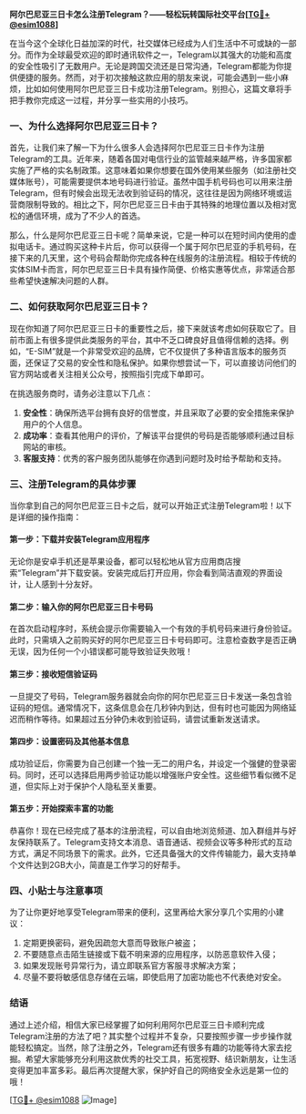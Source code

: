 **阿尔巴尼亚三日卡怎么注册Telegram？——轻松玩转国际社交平台[[TG💪+ @esim1088](https://t.me/s/esim1088)]**

在当今这个全球化日益加深的时代，社交媒体已经成为人们生活中不可或缺的一部分。而作为全球最受欢迎的即时通讯软件之一，Telegram以其强大的功能和高度的安全性吸引了无数用户。无论是跨国交流还是日常沟通，Telegram都能为你提供便捷的服务。然而，对于初次接触这款应用的朋友来说，可能会遇到一些小麻烦，比如如何使用阿尔巴尼亚三日卡成功注册Telegram。别担心，这篇文章将手把手教你完成这一过程，并分享一些实用的小技巧。

### 一、为什么选择阿尔巴尼亚三日卡？

首先，让我们来了解一下为什么很多人会选择阿尔巴尼亚三日卡作为注册Telegram的工具。近年来，随着各国对电信行业的监管越来越严格，许多国家都实施了严格的实名制政策。这意味着如果你想要在国外使用某些服务（如注册社交媒体账号），可能需要提供本地号码进行验证。虽然中国手机号码也可以用来注册Telegram，但有时候会出现无法收到验证码的情况，这往往是因为网络环境或运营商限制导致的。相比之下，阿尔巴尼亚三日卡由于其特殊的地理位置以及相对宽松的通信环境，成为了不少人的首选。

那么，什么是阿尔巴尼亚三日卡呢？简单来说，它是一种可以在短时间内使用的虚拟电话卡。通过购买这种卡片后，你可以获得一个属于阿尔巴尼亚的手机号码，在接下来的几天里，这个号码会帮助你完成各种在线服务的注册流程。相较于传统的实体SIM卡而言，阿尔巴尼亚三日卡具有操作简便、价格实惠等优点，非常适合那些希望快速解决问题的人群。

### 二、如何获取阿尔巴尼亚三日卡？

现在你知道了阿尔巴尼亚三日卡的重要性之后，接下来就该考虑如何获取它了。目前市面上有很多提供此类服务的平台，其中不乏口碑良好且值得信赖的选择。例如，“E-SIM”就是一个非常受欢迎的品牌，它不仅提供了多种语言版本的服务页面，还保证了交易的安全性和隐私保护。如果你想尝试一下，可以直接访问他们的官方网站或者关注相关公众号，按照指引完成下单即可。

在挑选服务商时，请务必注意以下几点：
1. **安全性**：确保所选平台拥有良好的信誉度，并且采取了必要的安全措施来保护用户的个人信息。
2. **成功率**：查看其他用户的评价，了解该平台提供的号码是否能够顺利通过目标网站的审核。
3. **客服支持**：优秀的客户服务团队能够在你遇到问题时及时给予帮助和支持。

### 三、注册Telegram的具体步骤

当你拿到自己的阿尔巴尼亚三日卡之后，就可以开始正式注册Telegram啦！以下是详细的操作指南：

#### 第一步：下载并安装Telegram应用程序
无论你是安卓手机还是苹果设备，都可以轻松地从官方应用商店搜索“Telegram”并下载安装。安装完成后打开应用，你会看到简洁直观的界面设计，让人感到十分友好。

#### 第二步：输入你的阿尔巴尼亚三日卡号码
在首次启动程序时，系统会提示你需要输入一个有效的手机号码来进行身份验证。此时，只需填入之前购买好的阿尔巴尼亚三日卡号码即可。注意检查数字是否正确无误，因为任何一个小错误都可能导致验证失败哦！

#### 第三步：接收短信验证码
一旦提交了号码，Telegram服务器就会向你的阿尔巴尼亚三日卡发送一条包含验证码的短信。通常情况下，这条信息会在几秒钟内到达，但有时也可能因为网络延迟而稍作等待。如果超过五分钟仍未收到验证码，请尝试重新发送请求。

#### 第四步：设置密码及其他基本信息
成功验证后，你需要为自己创建一个独一无二的用户名，并设定一个强健的登录密码。同时，还可以选择启用两步验证功能以增强账户安全性。这些细节看似微不足道，但实际上对于保护个人隐私至关重要。

#### 第五步：开始探索丰富的功能
恭喜你！现在已经完成了基本的注册流程，可以自由地浏览频道、加入群组并与好友保持联系了。Telegram支持文本消息、语音通话、视频会议等多种形式的互动方式，满足不同场景下的需求。此外，它还具备强大的文件传输能力，最大支持单个文件达到2GB大小，简直是工作学习的好帮手。

### 四、小贴士与注意事项

为了让你更好地享受Telegram带来的便利，这里再给大家分享几个实用的小建议：
1. 定期更换密码，避免因疏忽大意而导致账户被盗；
2. 不要随意点击陌生链接或下载不明来源的应用程序，以防恶意软件入侵；
3. 如果发现账号异常行为，请立即联系官方客服寻求解决方案；
4. 尽量不要将敏感信息存储在云端，即使启用了加密功能也不代表绝对安全。

### 结语

通过上述介绍，相信大家已经掌握了如何利用阿尔巴尼亚三日卡顺利完成Telegram注册的方法了吧？其实整个过程并不复杂，只要按照步骤一步步操作就能轻松搞定。当然，除了注册之外，Telegram还有很多有趣的功能等待大家去挖掘。希望大家能够充分利用这款优秀的社交工具，拓宽视野、结识新朋友，让生活变得更加丰富多彩。最后再次提醒大家，保护好自己的网络安全永远是第一位的哦！

[[TG💪+ @esim1088](https://t.me/s/esim1088) ![Image](https://i.postimg.cc/4NQfJmqS/Snipaste-2025-05-13-00-14-12.png)]